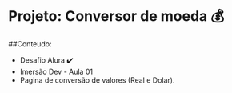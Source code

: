 # Projeto: Conversor de moeda 💰

##Conteudo:
  - Desafio Alura ✔️
  - Imersão Dev - Aula 01
  - Pagina de conversão de valores (Real e Dolar).
